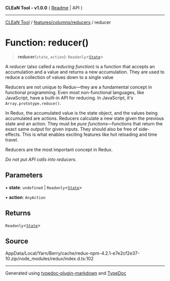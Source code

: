 **CLEaN Tool - v1.0.0** ( [Readme](../../../../README.md) \| API )

***

[CLEaN Tool](../../../../modules.md) / [features/columns/reducers](../README.md) / reducer

# Function: reducer()

> **reducer**(`state`, `action`): `Readonly`\<[`State`](../../../../selectors/progress/private/interfaces/State.md)\>

A *reducer* (also called a *reducing function*) is a function that accepts
an accumulation and a value and returns a new accumulation. They are used
to reduce a collection of values down to a single value

Reducers are not unique to Redux—they are a fundamental concept in
functional programming.  Even most non-functional languages, like
JavaScript, have a built-in API for reducing. In JavaScript, it's
`Array.prototype.reduce()`.

In Redux, the accumulated value is the state object, and the values being
accumulated are actions. Reducers calculate a new state given the previous
state and an action. They must be *pure functions*—functions that return
the exact same output for given inputs. They should also be free of
side-effects. This is what enables exciting features like hot reloading and
time travel.

Reducers are the most important concept in Redux.

*Do not put API calls into reducers.*

## Parameters

▪ **state**: `undefined` \| `Readonly`\<[`State`](../../../../selectors/progress/private/interfaces/State.md)\>

▪ **action**: `AnyAction`

## Returns

`Readonly`\<[`State`](../../../../selectors/progress/private/interfaces/State.md)\>

## Source

AppData/Local/Yarn/Berry/cache/redux-npm-4.2.1-e7e2cf2e37-10.zip/node\_modules/redux/index.d.ts:102

***

Generated using [typedoc-plugin-markdown](https://www.npmjs.com/package/typedoc-plugin-markdown) and [TypeDoc](https://typedoc.org/)
